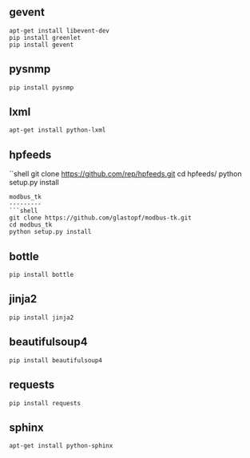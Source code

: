 gevent
------
```shell
apt-get install libevent-dev
pip install greenlet
pip install gevent
```

pysnmp
------
```shell
pip install pysnmp
```

lxml
----
```shell
apt-get install python-lxml
```

hpfeeds
-------
``shell
git clone https://github.com/rep/hpfeeds.git
cd hpfeeds/
python setup.py install
```
modbus_tk
---------
```shell
git clone https://github.com/glastopf/modbus-tk.git
cd modbus_tk
python setup.py install
```

bottle
------
```shell
pip install bottle
```

jinja2
------
```shell
pip install jinja2
```

beautifulsoup4
--------------
```shell
pip install beautifulsoup4
```

requests
--------
```shell
pip install requests
```

sphinx
------
```shell
apt-get install python-sphinx
```
